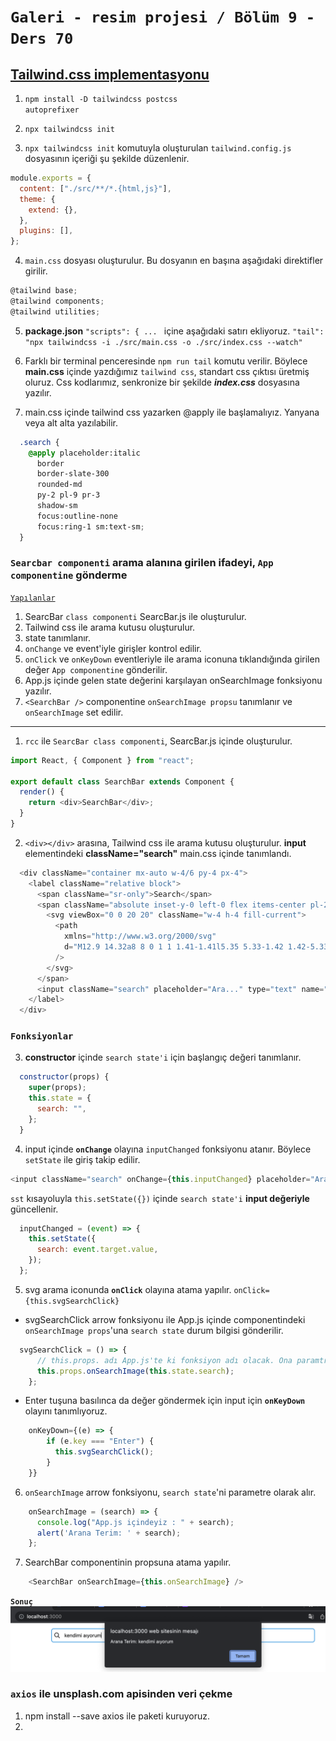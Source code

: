 # `Galeri - resim projesi / Bölüm 9 - Ders 70`

## <u>Tailwind.css implementasyonu</u>

1. <code>npm install -D tailwindcss postcss autoprefixer</code>

2. <code>npx tailwindcss init</code>

3. `npx tailwindcss init` komutuyla oluşturulan `tailwind.config.js` dosyasının içeriği şu şekilde düzenlenir.

```js script
module.exports = {
  content: ["./src/**/*.{html,js}"],
  theme: {
    extend: {},
  },
  plugins: [],
};
```

4. `main.css` dosyası oluşturulur. Bu dosyanın en başına aşağıdaki direktifler girilir.

```js script
@tailwind base;
@tailwind components;
@tailwind utilities;
```

5. **package.json** `"scripts": { ... ` içine aşağıdaki satırı ekliyoruz.
   `"tail": "npx tailwindcss -i ./src/main.css -o ./src/index.css --watch"`

6. Farklı bir terminal penceresinde `npm run tail` komutu verilir.
   Böylece **main.css** içinde yazdığımız `tailwind css`, standart css çıktısı üretmiş oluruz. Css kodlarımız, senkronize bir şekilde **_index.css_** dosyasına yazılır.
7. main.css içinde tailwind css yazarken @apply ile başlamalıyız. Yanyana veya alt alta yazılabilir.

```css
  .search {
    @apply placeholder:italic 
      border 
      border-slate-300 
      rounded-md 
      py-2 pl-9 pr-3 
      shadow-sm 
      focus:outline-none 
      focus:ring-1 sm:text-sm;
  }
```

### `Searcbar componenti` arama alanına girilen ifadeyi, `App componentine` gönderme

<u>`Yapılanlar`</u>

1. SearcBar `class componenti` SearcBar.js ile oluşturulur.
2. Tailwind css ile arama kutusu oluşturulur.
3. state tanımlanır.
4. `onChange` ve  event'iyle girişler kontrol edilir.
5. `onClick` ve `onKeyDown` eventleriyle ile arama iconuna tıklandığında girilen değer `App componentine` gönderilir.
6. App.js içinde gelen state değerini karşılayan onSearchImage fonksiyonu yazılır.
7. `<SearchBar />` componentine `onSearchImage propsu` tanımlanır ve `onSearchImage` set edilir.
<hr/>

1. `rcc` ile `SearcBar class componenti`, SearcBar.js içinde oluşturulur.

```js script
import React, { Component } from "react";

export default class SearchBar extends Component {
  render() {
    return <div>SearchBar</div>;
  }
}
```

2. `<div></div>` arasına, Tailwind css ile arama kutusu oluşturulur. **input** elementindeki **className="search"** main.css içinde tanımlandı.

```js script
  <div className="container mx-auto w-4/6 py-4 px-4">
    <label className="relative block">
      <span className="sr-only">Search</span>
      <span className="absolute inset-y-0 left-0 flex items-center pl-2">
        <svg viewBox="0 0 20 20" className="w-4 h-4 fill-current">
          <path
            xmlns="http://www.w3.org/2000/svg"
            d="M12.9 14.32a8 8 0 1 1 1.41-1.41l5.35 5.33-1.42 1.42-5.33-5.34zM8 14A6 6 0 1 0 8 2a6 6 0 0 0 0 12z"
          />
        </svg>
      </span>
      <input className="search" placeholder="Ara..." type="text" name="search" />
    </label>
  </div>
```

### `Fonksiyonlar`

3. **constructor** içinde `search state'i` için başlangıç değeri tanımlanır.

```js script
  constructor(props) {
    super(props);
    this.state = {
      search: "",
    };
  }
```
4. input içinde **`onChange`** olayına `inputChanged` fonksiyonu atanır. Böylece `setState` ile giriş takip edilir.

```js script
<input className="search" onChange={this.inputChanged} placeholder="Ara..." type="text" name="search" />
```

`sst` kısayoluyla `this.setState({})` içinde `search state'i` **input değeriyle** güncellenir.

```js script
  inputChanged = (event) => {
    this.setState({
      search: event.target.value,
    });
  };
```
5. svg arama iconunda **`onClick`** olayına atama yapılır. <code>onClick={this.svgSearchClick}</code>
  * svgSearchClick arrow fonksiyonu ile App.js içinde **<SearchBar />** componentindeki `onSearchImage props`'una `search state` durum bilgisi gönderilir.

  ```js script
    svgSearchClick = () => {
        // this.props. adı App.js'te ki fonksiyon adı olacak. Ona paramtre gönderiyoruz.
        this.props.onSearchImage(this.state.search);
      };
  ```
  * Enter tuşuna basılınca da değer göndermek için input için **`onKeyDown`** olayını tanımlıyoruz.

  ```js script
      onKeyDown={(e) => {
          if (e.key === "Enter") {
            this.svgSearchClick();
          }
      }}
  ```
  6. `onSearchImage` arrow fonksiyonu, `search state`'ni parametre olarak alır.

  ```js script
      onSearchImage = (search) => {
        console.log("App.js içindeyiz : " + search);
        alert('Arana Terim: ' + search);
      };
  ```
  7. SearchBar componentinin propsuna atama yapılır.

  ```js script
      <SearchBar onSearchImage={this.onSearchImage} />
  ```
  **`Sonuç`**
  ![](2022-04-20-02-50-57.png) 

### `axios` ile unsplash.com apisinden veri çekme

1. npm install --save axios ile paketi kuruyoruz.
2. 
